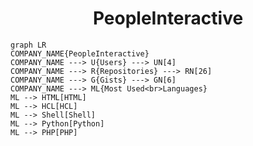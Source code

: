 <h1 align="center">PeopleInteractive</h1>

```mermaid
graph LR
COMPANY_NAME{PeopleInteractive}
COMPANY_NAME ---> U{Users} ---> UN[4]
COMPANY_NAME ---> R{Repositories} ---> RN[26]
COMPANY_NAME ---> G{Gists} ---> GN[6]
COMPANY_NAME ---> ML{Most Used<br>Languages}
ML --> HTML[HTML]
ML --> HCL[HCL]
ML --> Shell[Shell]
ML --> Python[Python]
ML --> PHP[PHP]
```

